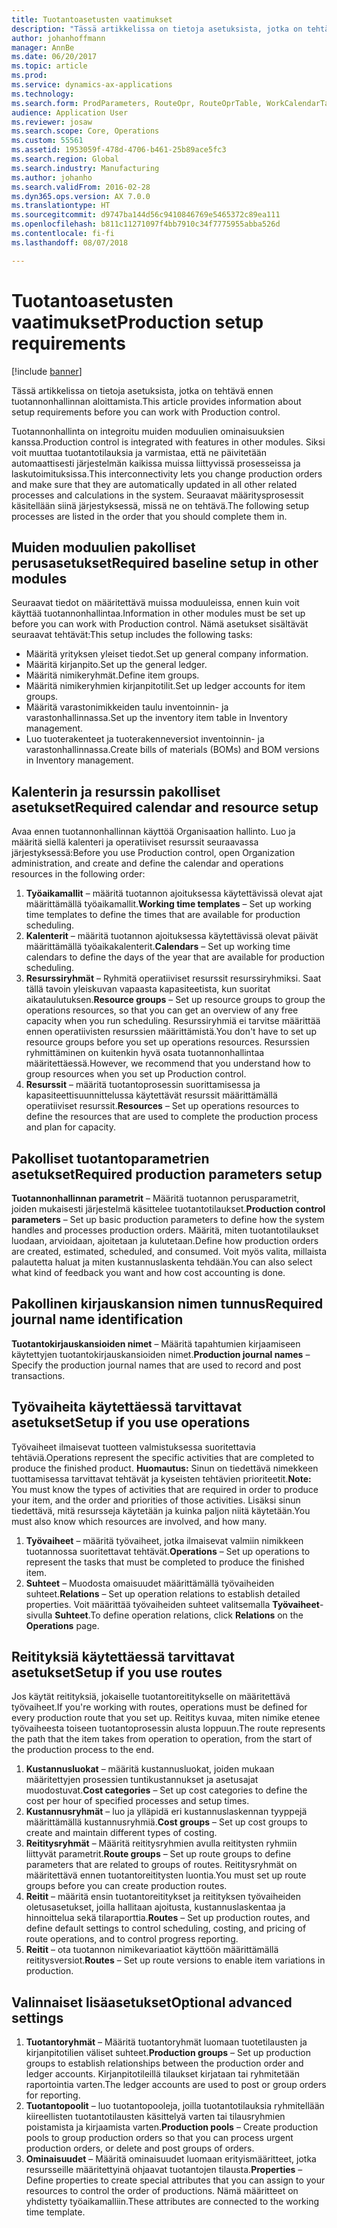 ```yaml
---
title: Tuotantoasetusten vaatimukset
description: "Tässä artikkelissa on tietoja asetuksista, jotka on tehtävä ennen tuotannonhallinnan aloittamista."
author: johanhoffmann
manager: AnnBe
ms.date: 06/20/2017
ms.topic: article
ms.prod: 
ms.service: dynamics-ax-applications
ms.technology: 
ms.search.form: ProdParameters, RouteOpr, RouteOprTable, WorkCalendarTable, WorkTimeTable, WrkCtrTable
audience: Application User
ms.reviewer: josaw
ms.search.scope: Core, Operations
ms.custom: 55561
ms.assetid: 1953059f-478d-4706-b461-25b89ace5fc3
ms.search.region: Global
ms.search.industry: Manufacturing
ms.author: johanho
ms.search.validFrom: 2016-02-28
ms.dyn365.ops.version: AX 7.0.0
ms.translationtype: HT
ms.sourcegitcommit: d9747ba144d56c9410846769e5465372c89ea111
ms.openlocfilehash: b811c11271097f4bb7910c34f7775955abba526d
ms.contentlocale: fi-fi
ms.lasthandoff: 08/07/2018

---
```


# <a name="production-setup-requirements"></a><span data-ttu-id="db7af-103">Tuotantoasetusten vaatimukset</span><span class="sxs-lookup"><span data-stu-id="db7af-103">Production setup requirements</span></span>

[!include [banner](../includes/banner.md)]

<span data-ttu-id="db7af-104">Tässä artikkelissa on tietoja asetuksista, jotka on tehtävä ennen tuotannonhallinnan aloittamista.</span><span class="sxs-lookup"><span data-stu-id="db7af-104">This article provides information about setup requirements before you can work with Production control.</span></span> 

<span data-ttu-id="db7af-105">Tuotannonhallinta on integroitu muiden moduulien ominaisuuksien kanssa.</span><span class="sxs-lookup"><span data-stu-id="db7af-105">Production control is integrated with features in other modules.</span></span> <span data-ttu-id="db7af-106">Siksi voit muuttaa tuotantotilauksia ja varmistaa, että ne päivitetään automaattisesti järjestelmän kaikissa muissa liittyvissä prosesseissa ja laskutoimituksissa.</span><span class="sxs-lookup"><span data-stu-id="db7af-106">This interconnectivity lets you change production orders and make sure that they are automatically updated in all other related processes and calculations in the system.</span></span> <span data-ttu-id="db7af-107">Seuraavat määritysprosessit käsitellään siinä järjestyksessä, missä ne on tehtävä.</span><span class="sxs-lookup"><span data-stu-id="db7af-107">The following setup processes are listed in the order that you should complete them in.</span></span>

## <a name="required-baseline-setup-in-other-modules"></a><span data-ttu-id="db7af-108">Muiden moduulien pakolliset perusasetukset</span><span class="sxs-lookup"><span data-stu-id="db7af-108">Required baseline setup in other modules</span></span>
<span data-ttu-id="db7af-109">Seuraavat tiedot on määritettävä muissa moduuleissa, ennen kuin voit käyttää tuotannonhallintaa.</span><span class="sxs-lookup"><span data-stu-id="db7af-109">Information in other modules must be set up before you can work with Production control.</span></span> <span data-ttu-id="db7af-110">Nämä asetukset sisältävät seuraavat tehtävät:</span><span class="sxs-lookup"><span data-stu-id="db7af-110">This setup includes the following tasks:</span></span>

-   <span data-ttu-id="db7af-111">Määritä yrityksen yleiset tiedot.</span><span class="sxs-lookup"><span data-stu-id="db7af-111">Set up general company information.</span></span>
-   <span data-ttu-id="db7af-112">Määritä kirjanpito.</span><span class="sxs-lookup"><span data-stu-id="db7af-112">Set up the general ledger.</span></span>
-   <span data-ttu-id="db7af-113">Määritä nimikeryhmät.</span><span class="sxs-lookup"><span data-stu-id="db7af-113">Define item groups.</span></span>
-   <span data-ttu-id="db7af-114">Määritä nimikeryhmien kirjanpitotilit.</span><span class="sxs-lookup"><span data-stu-id="db7af-114">Set up ledger accounts for item groups.</span></span>
-   <span data-ttu-id="db7af-115">Määritä varastonimikkeiden taulu inventoinnin- ja varastonhallinnassa.</span><span class="sxs-lookup"><span data-stu-id="db7af-115">Set up the inventory item table in Inventory management.</span></span>
-   <span data-ttu-id="db7af-116">Luo tuoterakenteet ja tuoterakenneversiot inventoinnin- ja varastonhallinnassa.</span><span class="sxs-lookup"><span data-stu-id="db7af-116">Create bills of materials (BOMs) and BOM versions in Inventory management.</span></span>

## <a name="required-calendar-and-resource-setup"></a><span data-ttu-id="db7af-117">Kalenterin ja resurssin pakolliset asetukset</span><span class="sxs-lookup"><span data-stu-id="db7af-117">Required calendar and resource setup</span></span>
<span data-ttu-id="db7af-118">Avaa ennen tuotannonhallinnan käyttöä Organisaation hallinto. Luo ja määritä siellä kalenteri ja operatiiviset resurssit seuraavassa järjestyksessä:</span><span class="sxs-lookup"><span data-stu-id="db7af-118">Before you use Production control, open Organization administration, and create and define the calendar and operations resources in the following order:</span></span>

1.  <span data-ttu-id="db7af-119">**Työaikamallit** – määritä tuotannon ajoituksessa käytettävissä olevat ajat määrittämällä työaikamallit.</span><span class="sxs-lookup"><span data-stu-id="db7af-119">**Working time templates** – Set up working time templates to define the times that are available for production scheduling.</span></span>
2.  <span data-ttu-id="db7af-120">**Kalenterit** – määritä tuotannon ajoituksessa käytettävissä olevat päivät määrittämällä työaikakalenterit.</span><span class="sxs-lookup"><span data-stu-id="db7af-120">**Calendars** – Set up working time calendars to define the days of the year that are available for production scheduling.</span></span>
3.  <span data-ttu-id="db7af-121">**Resurssiryhmät** – Ryhmitä operatiiviset resurssit resurssiryhmiksi. Saat tällä tavoin yleiskuvan vapaasta kapasiteetista, kun suoritat aikataulutuksen.</span><span class="sxs-lookup"><span data-stu-id="db7af-121">**Resource groups** – Set up resource groups to group the operations resources, so that you can get an overview of any free capacity when you run scheduling.</span></span> <span data-ttu-id="db7af-122">Resurssiryhmiä ei tarvitse määrittää ennen operatiivisten resurssien määrittämistä.</span><span class="sxs-lookup"><span data-stu-id="db7af-122">You don't have to set up resource groups before you set up operations resources.</span></span> <span data-ttu-id="db7af-123">Resurssien ryhmittäminen on kuitenkin hyvä osata tuotannonhallintaa määritettäessä.</span><span class="sxs-lookup"><span data-stu-id="db7af-123">However, we recommend that you understand how to group resources when you set up Production control.</span></span>
4.  <span data-ttu-id="db7af-124">**Resurssit** – määritä tuotantoprosessin suorittamisessa ja kapasiteettisuunnittelussa käytettävät resurssit määrittämällä operatiiviset resurssit.</span><span class="sxs-lookup"><span data-stu-id="db7af-124">**Resources** – Set up operations resources to define the resources that are used to complete the production process and plan for capacity.</span></span>

## <a name="required-production-parameters-setup"></a><span data-ttu-id="db7af-125">Pakolliset tuotantoparametrien asetukset</span><span class="sxs-lookup"><span data-stu-id="db7af-125">Required production parameters setup</span></span>
<span data-ttu-id="db7af-126">**Tuotannonhallinnan parametrit** – Määritä tuotannon perusparametrit, joiden mukaisesti järjestelmä käsittelee tuotantotilaukset.</span><span class="sxs-lookup"><span data-stu-id="db7af-126">**Production control parameters** – Set up basic production parameters to define how the system handles and processes production orders.</span></span> <span data-ttu-id="db7af-127">Määritä, miten tuotantotilaukset luodaan, arvioidaan, ajoitetaan ja kulutetaan.</span><span class="sxs-lookup"><span data-stu-id="db7af-127">Define how production orders are created, estimated, scheduled, and consumed.</span></span> <span data-ttu-id="db7af-128">Voit myös valita, millaista palautetta haluat ja miten kustannuslaskenta tehdään.</span><span class="sxs-lookup"><span data-stu-id="db7af-128">You can also select what kind of feedback you want and how cost accounting is done.</span></span>

## <a name="required-journal-name-identification"></a><span data-ttu-id="db7af-129">Pakollinen kirjauskansion nimen tunnus</span><span class="sxs-lookup"><span data-stu-id="db7af-129">Required journal name identification</span></span>
<span data-ttu-id="db7af-130">**Tuotantokirjauskansioiden nimet** – Määritä tapahtumien kirjaamiseen käytettyjen tuotantokirjauskansioiden nimet.</span><span class="sxs-lookup"><span data-stu-id="db7af-130">**Production journal names** – Specify the production journal names that are used to record and post transactions.</span></span>

## <a name="setup-if-you-use-operations"></a><span data-ttu-id="db7af-131">Työvaiheita käytettäessä tarvittavat asetukset</span><span class="sxs-lookup"><span data-stu-id="db7af-131">Setup if you use operations</span></span>
<span data-ttu-id="db7af-132">Työvaiheet ilmaisevat tuotteen valmistuksessa suoritettavia tehtäviä.</span><span class="sxs-lookup"><span data-stu-id="db7af-132">Operations represent the specific activities that are completed to produce the finished product.</span></span> <span data-ttu-id="db7af-133">**Huomautus:** Sinun on tiedettävä nimekkeen tuottamisessa tarvittavat tehtävät ja kyseisten tehtävien prioriteetit.</span><span class="sxs-lookup"><span data-stu-id="db7af-133">**Note:** You must know the types of activities that are required in order to produce your item, and the order and priorities of those activities.</span></span> <span data-ttu-id="db7af-134">Lisäksi sinun tiedettävä, mitä resursseja käytetään ja kuinka paljon niitä käytetään.</span><span class="sxs-lookup"><span data-stu-id="db7af-134">You must also know which resources are involved, and how many.</span></span>

1.  <span data-ttu-id="db7af-135">**Työvaiheet** – määritä työvaiheet, jotka ilmaisevat valmiin nimikkeen tuotannossa suoritettavat tehtävät.</span><span class="sxs-lookup"><span data-stu-id="db7af-135">**Operations** – Set up operations to represent the tasks that must be completed to produce the finished item.</span></span>
2.  <span data-ttu-id="db7af-136">**Suhteet** – Muodosta omaisuudet määrittämällä työvaiheiden suhteet.</span><span class="sxs-lookup"><span data-stu-id="db7af-136">**Relations** – Set up operation relations to establish detailed properties.</span></span> <span data-ttu-id="db7af-137">Voit määrittää työvaiheiden suhteet valitsemalla **Työvaiheet**-sivulla **Suhteet**.</span><span class="sxs-lookup"><span data-stu-id="db7af-137">To define operation relations, click **Relations** on the **Operations** page.</span></span>

## <a name="setup-if-you-use-routes"></a><span data-ttu-id="db7af-138">Reitityksiä käytettäessä tarvittavat asetukset</span><span class="sxs-lookup"><span data-stu-id="db7af-138">Setup if you use routes</span></span>
<span data-ttu-id="db7af-139">Jos käytät reitityksiä, jokaiselle tuotantoreititykselle on määritettävä työvaiheet.</span><span class="sxs-lookup"><span data-stu-id="db7af-139">If you're working with routes, operations must be defined for every production route that you set up.</span></span> <span data-ttu-id="db7af-140">Reititys kuvaa, miten nimike etenee työvaiheesta toiseen tuotantoprosessin alusta loppuun.</span><span class="sxs-lookup"><span data-stu-id="db7af-140">The route represents the path that the item takes from operation to operation, from the start of the production process to the end.</span></span>

1.  <span data-ttu-id="db7af-141">**Kustannusluokat** – määritä kustannusluokat, joiden mukaan määritettyjen prosessien tuntikustannukset ja asetusajat muodostuvat.</span><span class="sxs-lookup"><span data-stu-id="db7af-141">**Cost categories** – Set up cost categories to define the cost per hour of specified processes and setup times.</span></span>
2.  <span data-ttu-id="db7af-142">**Kustannusryhmät** – luo ja ylläpidä eri kustannuslaskennan tyyppejä määrittämällä kustannusryhmiä.</span><span class="sxs-lookup"><span data-stu-id="db7af-142">**Cost groups** – Set up cost groups to create and maintain different types of costing.</span></span>
3.  <span data-ttu-id="db7af-143">**Reititysryhmät** – Määritä reititysryhmien avulla reititysten ryhmiin liittyvät parametrit.</span><span class="sxs-lookup"><span data-stu-id="db7af-143">**Route groups** – Set up route groups to define parameters that are related to groups of routes.</span></span> <span data-ttu-id="db7af-144">Reititysryhmät on määritettävä ennen tuotantoreititysten luontia.</span><span class="sxs-lookup"><span data-stu-id="db7af-144">You must set up route groups before you can create production routes.</span></span>
4.  <span data-ttu-id="db7af-145">**Reitit** – määritä ensin tuotantoreititykset ja reitityksen työvaiheiden oletusasetukset, joilla hallitaan ajoitusta, kustannuslaskentaa ja hinnoittelua sekä tilaraporttia.</span><span class="sxs-lookup"><span data-stu-id="db7af-145">**Routes** – Set up production routes, and define default settings to control scheduling, costing, and pricing of route operations, and to control progress reporting.</span></span>
5.  <span data-ttu-id="db7af-146">**Reitit** – ota tuotannon nimikevariaatiot käyttöön määrittämällä reititysversiot.</span><span class="sxs-lookup"><span data-stu-id="db7af-146">**Routes** – Set up route versions to enable item variations in production.</span></span>

## <a name="optional-advanced-settings"></a><span data-ttu-id="db7af-147">Valinnaiset lisäasetukset</span><span class="sxs-lookup"><span data-stu-id="db7af-147">Optional advanced settings</span></span>
1.  <span data-ttu-id="db7af-148">**Tuotantoryhmät** – Määritä tuotantoryhmät luomaan tuotetilausten ja kirjanpitotilien väliset suhteet.</span><span class="sxs-lookup"><span data-stu-id="db7af-148">**Production groups** – Set up production groups to establish relationships between the production order and ledger accounts.</span></span> <span data-ttu-id="db7af-149">Kirjanpitotileillä tilaukset kirjataan tai ryhmitetään raportointia varten.</span><span class="sxs-lookup"><span data-stu-id="db7af-149">The ledger accounts are used to post or group orders for reporting.</span></span>
2.  <span data-ttu-id="db7af-150">**Tuotantopoolit** – luo tuotantopooleja, joilla tuotantotilauksia ryhmitellään kiireellisten tuotantotilausten käsittelyä varten tai tilausryhmien poistamista ja kirjaamista varten.</span><span class="sxs-lookup"><span data-stu-id="db7af-150">**Production pools** – Create production pools to group production orders so that you can process urgent production orders, or delete and post groups of orders.</span></span>
3.  <span data-ttu-id="db7af-151">**Ominaisuudet** – Määritä ominaisuudet luomaan erityismääritteet, jotka resursseille määritettyinä ohjaavat tuotantojen tilausta.</span><span class="sxs-lookup"><span data-stu-id="db7af-151">**Properties** – Define properties to create special attributes that you can assign to your resources to control the order of productions.</span></span> <span data-ttu-id="db7af-152">Nämä määritteet on yhdistetty työaikamalliin.</span><span class="sxs-lookup"><span data-stu-id="db7af-152">These attributes are connected to the working time template.</span></span>





